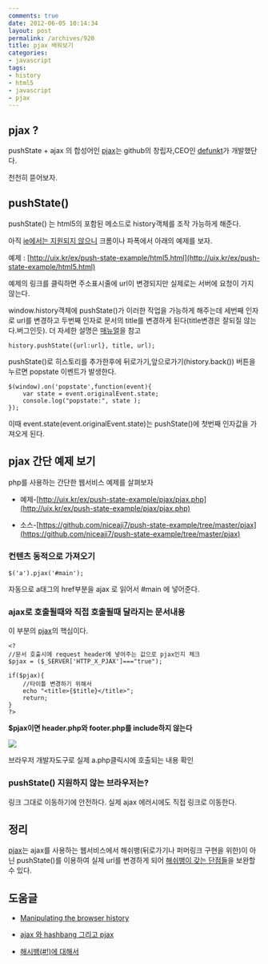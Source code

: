 ```yaml
---
comments: true
date: 2012-06-05 10:14:34
layout: post
permalink: /archives/920
title: pjax 배워보기
categories:
- javascript
tags:
- history
- html5
- javascript
- pjax
---
```


## pjax ?





pushState + ajax 의 합성어인 [pjax](https://github.com/defunkt/jquery-pjax)는 github의 창립자,CEO인 [defunkt](https://github.com/defunkt)가 개발했단다.  

천천히 뜯어보자.





## pushState()





pushState() 는 html5의 포함된 메소드로 history객체를 조작 가능하게 해준다.  

아직 [ie에서는 지원되지 않으니](http://caniuse.com/#feat=history) 크롬이나 파폭에서 아래의  예제를 보자.





예제 : [http://uix.kr/ex/push-state-example/html5.html](http://uix.kr/ex/push-state-example/html5.html)





예제의 링크를 클릭하면 주소표시줄에 url이 변경되지만 실제로는 서버에 요청이 가지 않는다.  

window.history객체에 pushState()가  이러한 작업을 가능하게 해주는데 세번째 인자로 url를 변경하고 두번째 인자로 문서의 title를 변경하게 된다(title변경은 잘되질 않는다.버그인듯). 더 자세한 설명은 [매뉴얼](https://developer.mozilla.org/en/DOM/Manipulating_the_browser_history)을 참고




    
    history.pushState({url:url}, title, url);
    





pushState()로 히스토리를 추가한후에 뒤로가기,앞으로가기(history.back()) 버튼을 누르면 popstate 이벤트가 발생한다.




    
    $(window).on('popstate',function(event){
        var state = event.originalEvent.state;
        console.log("popstate:", state );
    });
    





이때 event.state(event.originalEvent.state)는 pushState()에 첫번째 인자값을 가져오게 된다.





## pjax 간단 예제 보기





php를 사용하는 간단한 웹서비스 예제를 살펴보자







  * 예제-[http://uix.kr/ex/push-state-example/pjax/pjax.php](http://uix.kr/ex/push-state-example/pjax/pjax.php)


  * 소스-[https://github.com/niceaji7/push-state-example/tree/master/pjax](https://github.com/niceaji7/push-state-example/tree/master/pjax)





### 컨텐츠 동적으로 가져오기




    
    $('a').pjax('#main');
    





자동으로 a태그의 href부분을 ajax 로 읽어서 #main 에 넣어준다.





### ajax로 호출될때와 직접 호출될때 달라지는 문서내용





이 부분의 [pjax](https://github.com/defunkt/jquery-pjax)의 핵심이다.




    
    <?
    //문서 호출시에 request header에 넣어주는 값으로 pjax인지 체크
    $pjax = ($_SERVER['HTTP_X_PJAX']==="true");
    
    if($pjax){
        //타이틀 변경하기 위해서
        echo "<title>{$title}</title>";
        return;
    }
    ?>
    





**$pjax이면  header.php와 footer.php를 include하지 않는다**





![](https://img.skitch.com/20120605-nb5qkrdiie49h9k58ibsdw59rs.png)  

브라우저 개발자도구로 실제 a.php클릭시에 호출되는 내용 확인





### pushState() 지원하지 않는 브라우저는?





링크 그대로 이동하기에 안전하다. 실제 ajax 에러시에도 직접 링크로 이동한다.





## 정리





[pjax](https://github.com/defunkt/jquery-pjax)는 ajax를 사용하는 웹서비스에서 해쉬뱅(뒤로가기나 퍼머링크 구현을 위한)이 아닌 pushState()를 이용하여 실제 url를 변경하게 되어 [해쉬뱅이 갖는 단점들](http://blog.outsider.ne.kr/698)을 보완할 수 있다.





## 도움글







  * [Manipulating the browser history](https://developer.mozilla.org/en/DOM/Manipulating_the_browser_history)


  * [ajax 와 hashbang 그리고 pjax](http://rkjun.wordpress.com/2012/05/29/ajax-%EC%99%80-hashbang-%EA%B7%B8%EB%A6%AC%EA%B3%A0-pjax/)


  * [해시뱅(#!)에 대해서](http://blog.outsider.ne.kr/698)



